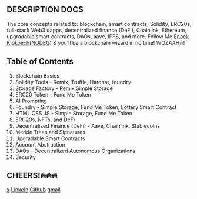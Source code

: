 ## DESCRIPTION DOCS

The core concepts related to: 
blockchain,
smart contracts,
Solidity,
ERC20s, 
full-stack Web3 dapps, 
decentralized finance (DeFi), 
Chainlink, 
Ethereum, 
upgradable smart contracts, 
DAOs, 
aave, 
IPFS, 
and more. 
Follow Me [Enock Kipkoech(NODEG)](https://github.com/Enockkipkoech) & you'll be a blockchain wizard in no time! WOZAAH🔥!

## Table of Contents
1. Blockchain Basics
2. Solidity Tools - Remix, Truffle, Hardhat, foundry
3. Storage Factory - Remix Simple Storage
4. ERC20 Token - Fund Me Token
5. AI Prompting
5. Foundry - Simple Storage, Fund Me Token, Lottery Smart Contract
6. HTML CSS JS - Simple Storage, Fund Me Token
7. ERC20s, NFTs, and DeFi
8. Decentralized Finance (DeFi) - Aave, Chainlink, Stablecoins
9. Merkle Trees and Signatures
10. Upgradable Smart Contracts
11. Account Abstraction
12. DAOs - Decentralized Autonomous Organizations
13. Security 

## CHEERS!🔥🔥🔥
[x](https://x.com/prog_enock)
[LinkeIn](https://www.linkedin.com/in/enock-kipkoech-7b5b3b1b3/)
[Github](https://github.com/Enockkipkoech)
[gmail](enockkipkoech19@gmail.com)
